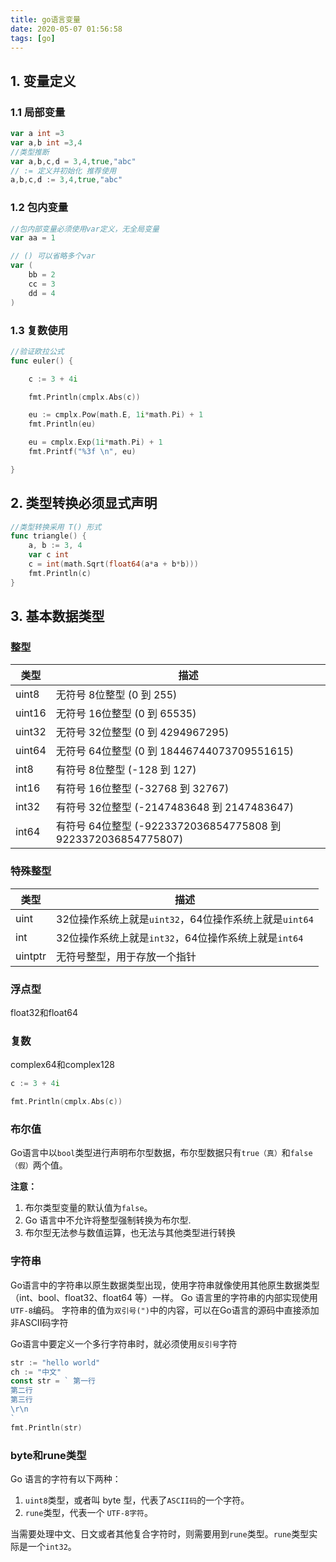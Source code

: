 ```yaml
---
title: go语言变量
date: 2020-05-07 01:56:58
tags: [go]
---
```


## 1. 变量定义

### 1.1 局部变量

```go
var a int =3
var a,b int =3,4
//类型推断
var a,b,c,d = 3,4,true,"abc"
// := 定义并初始化 推荐使用
a,b,c,d := 3,4,true,"abc"
```

### 1.2 包内变量

```go
//包内部变量必须使用var定义，无全局变量
var aa = 1

// () 可以省略多个var
var (
	bb = 2
	cc = 3
	dd = 4
)
```

### 1.3 复数使用

```go
//验证欧拉公式
func euler() {

	c := 3 + 4i

	fmt.Println(cmplx.Abs(c))

	eu := cmplx.Pow(math.E, 1i*math.Pi) + 1
	fmt.Println(eu)

	eu = cmplx.Exp(1i*math.Pi) + 1
	fmt.Printf("%3f \n", eu)

}
```

## 2. 类型转换必须显式声明

```go
//类型转换采用 T() 形式
func triangle() {
	a, b := 3, 4
	var c int
	c = int(math.Sqrt(float64(a*a + b*b)))
	fmt.Println(c)
}
```

## 3. 基本数据类型

### 整型

| 类型   | 描述                                                         |
| ------ | ------------------------------------------------------------ |
| uint8  | 无符号 8位整型 (0 到 255)                                    |
| uint16 | 无符号 16位整型 (0 到 65535)                                 |
| uint32 | 无符号 32位整型 (0 到 4294967295)                            |
| uint64 | 无符号 64位整型 (0 到 18446744073709551615)                  |
| int8   | 有符号 8位整型 (-128 到 127)                                 |
| int16  | 有符号 16位整型 (-32768 到 32767)                            |
| int32  | 有符号 32位整型 (-2147483648 到 2147483647)                  |
| int64  | 有符号 64位整型 (-9223372036854775808 到 9223372036854775807) |

### 特殊整型

| 类型    | 描述                                                   |
| ------- | ------------------------------------------------------ |
| uint    | 32位操作系统上就是`uint32`，64位操作系统上就是`uint64` |
| int     | 32位操作系统上就是`int32`，64位操作系统上就是`int64`   |
| uintptr | 无符号整型，用于存放一个指针                           |

### 浮点型

float32和float64

### 复数

complex64和complex128

```go
c := 3 + 4i

fmt.Println(cmplx.Abs(c))
```

### 布尔值

Go语言中以`bool`类型进行声明布尔型数据，布尔型数据只有`true（真）`和`false（假）`两个值。

**注意：**

1. 布尔类型变量的默认值为`false`。
2. Go 语言中不允许将整型强制转换为布尔型.
3. 布尔型无法参与数值运算，也无法与其他类型进行转换

### 字符串

Go语言中的字符串以原生数据类型出现，使用字符串就像使用其他原生数据类型（int、bool、float32、float64 等）一样。 Go 语言里的字符串的内部实现使用`UTF-8`编码。 字符串的值为`双引号(")`中的内容，可以在Go语言的源码中直接添加非ASCII码字符

Go语言中要定义一个多行字符串时，就必须使用`反引号`字符

```go
str := "hello world"
ch := "中文"
const str = ` 第一行
第二行
第三行
\r\n
`
fmt.Println(str)
```

### byte和rune类型

Go 语言的字符有以下两种：

1. `uint8`类型，或者叫 byte 型，代表了`ASCII码`的一个字符。
2. `rune`类型，代表一个 `UTF-8字符`。

当需要处理中文、日文或者其他复合字符时，则需要用到`rune`类型。`rune`类型实际是一个`int32`。